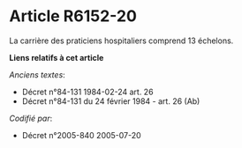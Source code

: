 # Article R6152-20

La carrière des praticiens hospitaliers comprend 13 échelons.

**Liens relatifs à cet article**

_Anciens textes_:

  - Décret n°84-131 1984-02-24 art. 26
  - Décret n°84-131 du 24 février 1984 - art. 26 (Ab)

_Codifié par_:

  - Décret n°2005-840 2005-07-20
